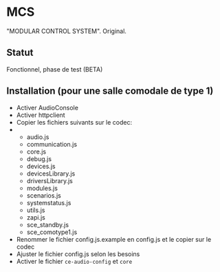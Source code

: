 # MCS
"MODULAR CONTROL SYSTEM". Original.

## Statut
Fonctionnel, phase de test (BETA)

## Installation (pour une salle comodale de type 1)
* Activer AudioConsole
* Activer httpclient
* Copier les fichiers suivants sur le codec:
* * audio.js
  * communication.js
  * core.js
  * debug.js
  * devices.js
  * devicesLibrary.js
  * driversLibrary.js
  * modules.js
  * scenarios.js
  * systemstatus.js
  * utils.js
  * zapi.js
  * sce_standby.js
  * sce_comotype1.js
* Renommer le fichier config.js.example en config.js et le copier sur le codec
* Ajuster le fichier config.js selon les besoins
* Activer le fichier `ce-audio-config` et `core`

